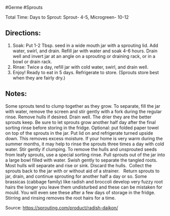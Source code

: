 #Germe #Sprouts 

Total Time: Days to Sprout: Sprout- 4-5, Microgreen- 10-12 

## Directions:
1. Soak: Put 1-2 Tbsp. seed in a wide mouth jar with a sprouting lid. Add water, swirl, and drain. Refill jar with water and soak 4-6 hours. Drain well and invert jar at an angle on a sprouting or draining rack, or in a bowl or drain rack.
2. Rinse: Twice a day, refill jar with cold water, swirl, and drain well.
3. Enjoy! Ready to eat in 5 days. Refrigerate to store. (Sprouts store best when they are fairly dry.)

## Notes:
Some sprouts tend to clump together as they grow. To separate, fill the jar with water, remove the screen and stir gently with a fork during the regular rinse. Remove hulls if desired. Drain well.
The drier they are the better sprouts keep. Be sure to let sprouts grow another half day after the final sorting rinse before storing in the fridge. Optional: put folded paper towel on top of the sprouts in the jar. Put lid on and refrigerate turned upside down. This removes excess moisture.
If your home is very warm during the summer months, it may help to rinse the sprouts three times a day with cold water. Stir gently if clumping.
To remove the hulls and unsprouted seeds from leafy sprouts, use a special sorting rinse. Pull sprouts out of the jar into a large bowl filled with water. Swish gently to separate the tangled roots. Most hulls will separate and rise or sink. Discard the hulls.  Collect the sprouts back to the jar with or without aid of a strainer.   Return sprouts to jar, drain, and continue sprouting for another half a day or so.
Some brassicas (cabbage family) like radish and broccoli develop very fuzzy root hairs the longer you leave them undisturbed and these can be mistaken for mould. You will even see these after a few days of storage in the fridge. Stirring and rinsing removes the root hairs for a time.

Source: https://sprouting.com/product/radish-daikon/